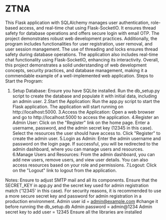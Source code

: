 # ZTNA
This Flask application with SQLAlchemy manages user authentication, role-based access, and real-time chat using Flask-SocketIO. It ensures thread safety for database operations and offers secure login with email OTP. The project demonstrates robust web development practices.
Additionally, the program includes functionalities for user registration, user removal, and user session management. The use of threading and locks ensures thread safety during database operations. The application also includes real-time chat functionality using Flask-SocketIO, enhancing its interactivity.
Overall, this project demonstrates a solid understanding of web development concepts, security practices, and database management, making it a commendable example of a well-implemented web application.
Steps to Start the Program:
1. Setup Database:
    Ensure you have SQLite installed.
    Run the db_setup.py script to create the database and populate it with initial data, including an admin user.
2.Start the Application:
    Run the app.py script to start the Flask application.
    The application will start running on http://localhost:5000.
3.Access the Application:
    Open a web browser and go to http://localhost:5000 to access the application.
4.Register an Admin User:
    Click on the "Register" link on the home page.
    Enter a username, password, and the admin secret key (12345 in this case).
    Select the resources the user should have access to.
    Click "Register" to create the admin user.
5.Login as Admin:
    Enter the admin username and password on the login page.
    If successful, you will be redirected to the admin dashboard, where you can manage users and resources.
6.Manage Users and Resources:
    From the admin dashboard, you can add new users, remove users, and view user details.
    You can also access resources based on your role and permissions.
7.Logout:
    Click on the "Logout" link to logout from the application.


Notes:
Ensure to adjust SMTP mail and all its components.
Ensure that the SECRET_KEY in app.py and the secret key used for admin registration match ('12345' in this case).
For security reasons, it is recommended to use a more secure secret key and password for admin registration in a production environment.
Admin user id = admin@example.com #change it before running the db_setup.db
Admin password = admin@1234
Admin secret key to add user = 12345
Ensure all the libraries are installed
